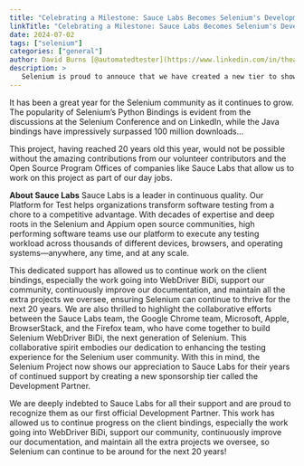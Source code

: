 ```yaml
---
title: "Celebrating a Milestone: Sauce Labs Becomes Selenium's Development Partner"
linkTitle: "Celebrating a Milestone: Sauce Labs Becomes Selenium's Development Partner"
date: 2024-07-02
tags: ["selenium"]
categories: ["general"]
author: David Burns [@automatedtester](https://www.linkedin.com/in/theautomatedtester/)
description: >
   Selenium is proud to annouce that we have created a new tier to show the appreciation of the companies that support us.
---
```


It has been a great year for the Selenium community as it continues to grow. The popularity of Selenium’s Python Bindings is evident from the discussions at the Selenium Conference and on LinkedIn, while the Java bindings have impressively surpassed 100 million downloads...

This project, having reached 20 years old this year, would not be possible without the amazing contributions from our volunteer contributors and the Open Source Program Offices of companies like Sauce Labs that allow us to work on this project as part of our day jobs.

**About Sauce Labs**
Sauce Labs is a leader in continuous quality. Our Platform for Test helps organizations transform software testing from a chore to a competitive advantage. With decades of expertise and deep roots in the Selenium and Appium open source communities, high performing software teams use our platform to execute any testing workload across thousands of different devices, browsers, and operating systems—anywhere, any time, and at any scale.

This dedicated support has allowed us to continue work on the client bindings, especially the work going into WebDriver BiDi, support our community, continuously improve our documentation, and maintain all the extra projects we oversee, ensuring Selenium can continue to thrive for the next 20 years.
We are also thrilled to highlight the collaborative efforts between the Sauce Labs team, the Google Chrome team, Microsoft, Apple, BrowserStack, and the Firefox team, who have come together to build Selenium WebDriver BiDi, the next generation of Selenium. This collaborative spirit embodies our dedication to enhancing the testing experience for the Selenium user community.
With this in mind, the Selenium Project now shows our appreciation to Sauce Labs for their years of continued support by creating a new sponsorship tier called the Development Partner.

We are deeply indebted to Sauce Labs for all their support and are proud to recognize them as our first official Development Partner. This work has allowed us to continue progress on the client bindings, especially the work going into WebDriver BiDi, support our community, continuously improve our documentation, and maintain all the extra projects we oversee, so Selenium can continue to be around for the next 20 years!
